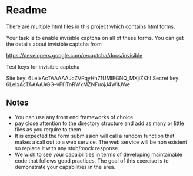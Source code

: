 # Readme

There are multiple html files in this project which contains html forms.

Your task is to enable invisible captcha on all of these forms.
You can get the details about invisible captcha from

https://developers.google.com/recaptcha/docs/invisible

Test keys for invisible captcha

Site key: 6LeIxAcTAAAAAJcZVRqyHh71UMIEGNQ_MXjiZKhI
Secret key: 6LeIxAcTAAAAAGG-vFI1TnRWxMZNFuojJ4WifJWe

## Notes
- You can use any front end frameworks of choice
- pay close attention to the directory structure and add as many or little files as you require to them
- It is expected the form submission will call a random function that makes a call out to a web service. 
  The web service will be non existent so replace it with any stub/mock response.
- We wish to see your capaibilities in terms of developing maintainable code that follows good practices.
  The goal of this exercise is to demonstrate your capabilities in the area.